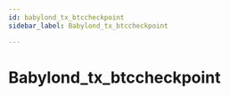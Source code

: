```yaml
---
id: babylond_tx_btccheckpoint
sidebar_label: Babylond_tx_btccheckpoint

---
```


# Babylond_tx_btccheckpoint